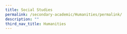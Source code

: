 ```yaml
---
title: Social Studies
permalink: /secondary-academic/Humanities/permalink/
description: ""
third_nav_title: Humanities
---
```

